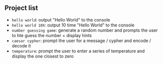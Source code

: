 ## Project list

- `hello world`: output "Hello World" to the console
- `hello world 10X`: output 10 time "Hello World" to the console
- `number guessing game`: generate a random number and prompts the user to hte guess the number + display hints
- `caesar cypher`: prompt the user for a message / cypher and encode / decode it
- `temperature`: prompt the user to enter a series of temperature and display the one closest to zero 

